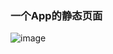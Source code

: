 ### 一个App的静态页面




![image](https://user-images.githubusercontent.com/14355994/50575934-48970d00-0e42-11e9-8397-5f1efd4b071c.png)